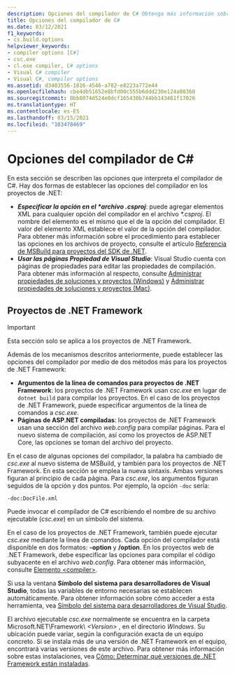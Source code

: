 ```yaml
---
description: Opciones del compilador de C# Obtenga más información sobre las opciones que controlan el comportamiento del compilador de C#.
title: Opciones del compilador de C#
ms.date: 03/12/2021
f1_keywords:
- cs.build.options
helpviewer_keywords:
- compiler options [C#]
- csc.exe
- cl.exe compiler, C# options
- Visual C# compiler
- Visual C#, compiler options
ms.assetid: d3403556-1816-4546-a782-e8223a772e44
ms.openlocfilehash: cbe4db51652e8bfd00c555b6ddd230e124a08360
ms.sourcegitcommit: 0bb8074d524e0dcf165430b744bb143461f17026
ms.translationtype: HT
ms.contentlocale: es-ES
ms.lasthandoff: 03/15/2021
ms.locfileid: "103478469"
---
```

# <a name="c-compiler-options"></a>Opciones del compilador de C#

En esta sección se describen las opciones que interpreta el compilador de C#. Hay dos formas de establecer las opciones del compilador en los proyectos de .NET:

- ***Especificar la opción en el \*archivo .csproj***: puede agregar elementos XML para cualquier opción del compilador en el archivo *\*.csproj*. El nombre del elemento es el mismo que el de la opción del compilador. El valor del elemento XML establece el valor de la opción del compilador. Para obtener más información sobre el procedimiento para establecer las opciones en los archivos de proyecto, consulte el artículo [Referencia de MSBuild para proyectos del SDK de .NET](../../../core/project-sdk/msbuild-props.md).
- ***Usar las páginas Propiedad de Visual Studio***: Visual Studio cuenta con páginas de propiedades para editar las propiedades de compilación. Para obtener más información al respecto, consulte [Administrar propiedades de soluciones y proyectos (Windows)](/visualstudio/ide/managing-project-and-solution-properties#c-visual-basic-and-f-projects) y [Administrar propiedades de soluciones y proyectos (Mac)](/visualstudio/mac/managing-solutions-and-project-properties).

## <a name="net-framework-projects"></a>Proyectos de .NET Framework

> [!IMPORTANT]
> Esta sección solo se aplica a los proyectos de .NET Framework.

Además de los mecanismos descritos anteriormente, puede establecer las opciones del compilador por medio de dos métodos más para los proyectos de .NET Framework:

- **Argumentos de la línea de comandos para proyectos de .NET Framework**: los proyectos de .NET Framework usan *csc.exe* en lugar de `dotnet build` para compilar los proyectos. En el caso de los proyectos de .NET Framework, puede especificar argumentos de la línea de comandos a *csc.exe*.
- **Páginas de ASP.NET compiladas**: los proyectos de .NET Framework usan una sección del archivo *web.config* para compilar páginas. Para el nuevo sistema de compilación, así como los proyectos de ASP.NET Core, las opciones se toman del archivo del proyecto.

En el caso de algunas opciones del compilador, la palabra ha cambiado de *csc.exe* al nuevo sistema de MSBuild, y también para los proyectos de .NET Framework. En esta sección se emplea la nueva sintaxis. Ambas versiones figuran al principio de cada página. Para *csc.exe*, los argumentos figuran seguidos de la opción y dos puntos. Por ejemplo, la opción `-doc` sería:

```console
-doc:DocFile.xml
```

Puede invocar el compilador de C# escribiendo el nombre de su archivo ejecutable (*csc.exe*) en un símbolo del sistema.

En el caso de los proyectos de .NET Framework, también puede ejecutar *csc.exe* mediante la línea de comandos. Cada opción del compilador está disponible en dos formatos: **-option** y **/option**. En los proyectos web de .NET Framework, debe especificar las opciones para compilar el código subyacente en el archivo *web.config*. Para obtener más información, consulte [Elemento \<compiler>](../../../framework/configure-apps/file-schema/compiler/compiler-element.md).

Si usa la ventana **Símbolo del sistema para desarrolladores de Visual Studio**, todas las variables de entorno necesarias se establecen automáticamente. Para obtener información sobre cómo acceder a esta herramienta, vea [Símbolo del sistema para desarrolladores de Visual Studio](../../../framework/tools/developer-command-prompt-for-vs.md).

El archivo ejecutable *csc.exe* normalmente se encuentra en la carpeta Microsoft.NET\Framework\\ *\<Version>* , en el directorio *Windows*. Su ubicación puede variar, según la configuración exacta de un equipo concreto. Si se instala más de una versión de .NET Framework en el equipo, encontrará varias versiones de este archivo. Para obtener más información sobre estas instalaciones, vea [Cómo: Determinar qué versiones de .NET Framework están instaladas](../../../framework/migration-guide/how-to-determine-which-versions-are-installed.md).
